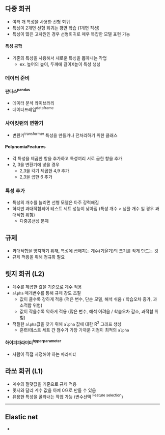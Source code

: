## 다중 회귀
- 여러 개 특성을 사용한 선형 회귀
- 특성이 2개면 선형 회귀는 평면 학습 (1개면 직선)
- 특성이 많은 고차원인 경우 선형회귀로 매우 복잡한 모델 표현 가능
#### 특성 공학
- 기존의 특성을 사용해서 새로운 특성을 뽑아내는 작업
  - ex. 높어의 높이, 두께에 길이X높이 특성 생성
### 데이터 준비
#### 판다스<sup>pandas</sup>
- 데이터 분석 라이브러리
- 데이터프레임<sup>dataframe</sup>
### 사이킷런의 변환기
- 변환기<sup>transformer</sup> 특성을 만들거나 전처리하기 위한 클래스
#### PolynomiaFeatures
- 각 특성을 제곱한 항을 추가하고 특성끼리 서로 곱한 항을 추가
- 2, 3을 변환기에 넣을 경우
  - 2,3을 각기 제곱한 4,9 추가
  - 2,3을 곱한 6 추가
### 특성 추가
- 특성의 개수를 늘리면 선형 모델은 아주 강력해짐
- 하지만 과대적합되어 테스트 세트 성능이 낮아짐 (특성 개수 > 샘플 개수 일 경우 과대적합 위험)
  - 다중공선성 문제

## 규제
- 과대적합을 방지하기 위해, 특성에 곱해지는 계수(기울기)의 크기를 작게 만드는 것
- 규제 적용을 위해 정규화 필요

## 릿지 회귀 (L2)
- 계수를 제곱한 값을 기준으로 계수 적용
- `alpha` 매개변수를 통해 규제 강도 조절
  - 값이 클수록 강하게 적용 (적은 변수, 단순 모델, 해석 쉬움 / 학습오차 증가, 과소적합 위험)
  - 값이 작을수록 약하게 적용 (많은 변수, 해석 어려움 / 학습오차 감소, 과적합 위험)
- 적절한 `alpha`값을 찾기 위해 `alpha` 값에 대한 R<sup>2</sup> 그래프 생성
  - 훈련/테스트 세트 간 점수가 가장 가까운 지점이 최적의 `alpha`
#### 하이퍼파라미터<sup>hyperparameter</sup>
- 사람이 직접 지정해야 하는 파라미터

## 라쏘 회귀 (L1)
- 계수의 절댓값을 기준으로 규제 적용
- 릿지와 달리 계수 값을 아예 0으로 만들 수 있음
- 유용한 특성을 골라내는 작업 가능 (변수선택 <sup>Feature selection</sup>)

-----
## Elastic net
- 
